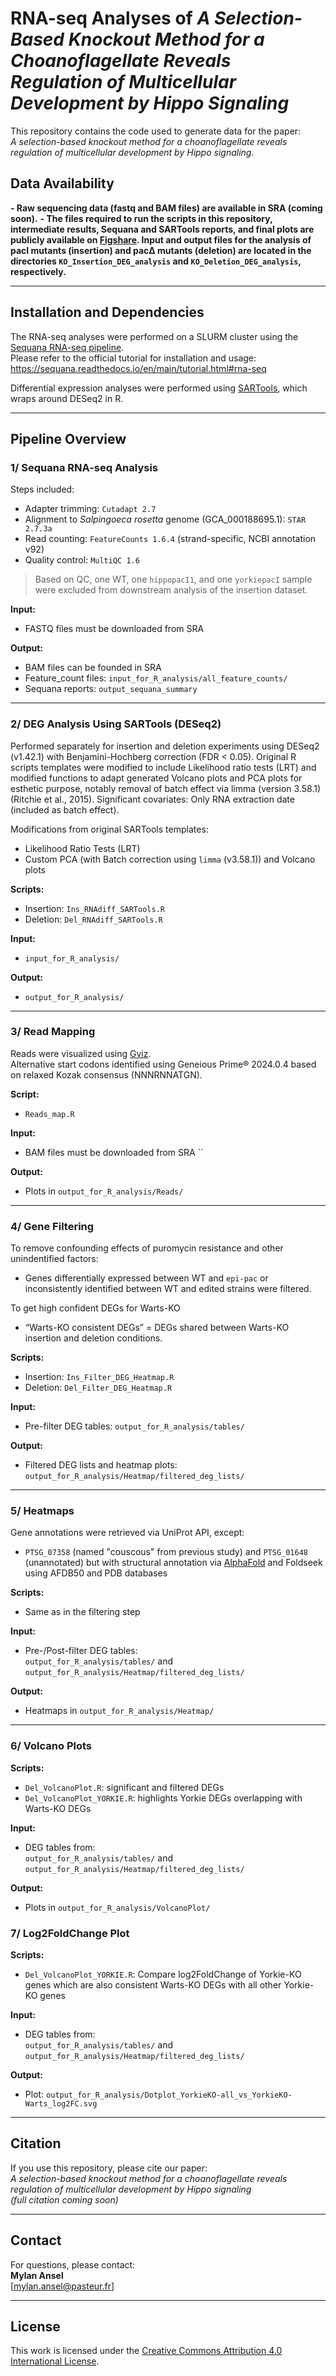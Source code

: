 # RNA-seq Analyses of *A Selection-Based Knockout Method for a Choanoflagellate Reveals Regulation of Multicellular Development by Hippo Signaling*

This repository contains the code used to generate data for the paper:  
*A selection-based knockout method for a choanoflagellate reveals regulation of multicellular development by Hippo signaling.*

## Data Availability

**- Raw sequencing data (fastq and BAM files) are available in SRA (coming soon).**
**- The files required to run the scripts in this repository, intermediate results, Sequana and SARTools reports, and final plots are publicly available on [Figshare](https://figshare.com/articles/dataset/A_selection-based_knockout_method_for_a_choanoflagellate_reveals_regulation_of_multicellular_development_by_Hippo_signaling/29401835). Input and output files for the analysis of pacI mutants (insertion) and pacΔ mutants (deletion) are located in the directories `KO_Insertion_DEG_analysis` and `KO_Deletion_DEG_analysis`, respectively.**

---

## Installation and Dependencies

The RNA-seq analyses were performed on a SLURM cluster using the [Sequana RNA-seq pipeline](https://github.com/sequana/sequana_rnaseq).  
Please refer to the official tutorial for installation and usage: https://sequana.readthedocs.io/en/main/tutorial.html#rna-seq

Differential expression analyses were performed using [SARTools](https://github.com/PF2-pasteur-fr/SARTools/), which wraps around DESeq2 in R.

---

## Pipeline Overview

### 1️/ Sequana RNA-seq Analysis

Steps included:
- Adapter trimming: `Cutadapt 2.7`
- Alignment to *Salpingoeca rosetta* genome (GCA_000188695.1): `STAR 2.7.3a`
- Read counting: `FeatureCounts 1.6.4` (strand-specific, NCBI annotation v92)
- Quality control: `MultiQC 1.6`

> Based on QC, one WT, one `hippopacI1`, and one `yorkiepacI` sample were excluded from downstream analysis of the insertion dataset.

**Input:**
- FASTQ files must be downloaded from SRA

**Output:**
- BAM files can be founded in SRA
- Feature_count files: `input_for_R_analysis/all_feature_counts/`
- Sequana reports: `output_sequana_summary`

---

### 2️/ DEG Analysis Using SARTools (DESeq2)

Performed separately for insertion and deletion experiments using DESeq2 (v1.42.1) with Benjamini-Hochberg correction (FDR < 0.05). 
Original R scripts templates were modified to include Likelihood ratio tests (LRT) and modified functions to adapt generated Volcano plots and PCA plots for esthetic purpose, notably removal of batch effect via limma (version 3.58.1) (Ritchie et al., 2015). 
Significant covariates: Only RNA extraction date (included as batch effect).

Modifications from original SARTools templates:
- Likelihood Ratio Tests (LRT)
- Custom PCA (with Batch correction using `limma` (v3.58.1)) and Volcano plots

**Scripts:**
- Insertion: `Ins_RNAdiff_SARTools.R`
- Deletion: `Del_RNAdiff_SARTools.R`

**Input:**
- `input_for_R_analysis/`

**Output:**
- `output_for_R_analysis/`

---

### 3️/ Read Mapping

Reads were visualized using [Gviz](https://bioconductor.org/packages/release/bioc/html/Gviz.html).  
Alternative start codons identified using Geneious Prime® 2024.0.4 based on relaxed Kozak consensus (NNNRNNATGN).

**Script:**
- `Reads_map.R`

**Input:**
- BAM files must be downloaded from SRA ``

**Output:**
- Plots in `output_for_R_analysis/Reads/`

---

### 4️/ Gene Filtering

To remove confounding effects of puromycin resistance and other unindentified factors:
- Genes differentially expressed between WT and `epi-pac` or inconsistently identified between WT and edited strains were filtered.

To get high confident DEGs for Warts-KO
- “Warts-KO consistent DEGs” = DEGs shared between Warts-KO insertion and deletion conditions.

**Scripts:**
- Insertion: `Ins_Filter_DEG_Heatmap.R`
- Deletion: `Del_Filter_DEG_Heatmap.R`

**Input:**
- Pre-filter DEG tables: `output_for_R_analysis/tables/`

**Output:**
- Filtered DEG lists and heatmap plots: `output_for_R_analysis/Heatmap/filtered_deg_lists/`

---

### 5️/ Heatmaps

Gene annotations were retrieved via UniProt API, except:
- `PTSG_07358` (named "couscous" from previous study) and `PTSG_01648` (unannotated) but with structural annotation via [AlphaFold](https://alphafold.ebi.ac.uk) and Foldseek using AFDB50 and PDB databases

**Scripts:**
- Same as in the filtering step

**Input:**
- Pre-/Post-filter DEG tables:  
  `output_for_R_analysis/tables/` and  
  `output_for_R_analysis/Heatmap/filtered_deg_lists/`

**Output:**
- Heatmaps in `output_for_R_analysis/Heatmap/`

---

### 6️/ Volcano Plots

**Scripts:**
- `Del_VolcanoPlot.R`: significant and filtered DEGs
- `Del_VolcanoPlot_YORKIE.R`: highlights Yorkie DEGs overlapping with Warts-KO DEGs

**Input:**
- DEG tables from:  
  `output_for_R_analysis/tables/` and  
  `output_for_R_analysis/Heatmap/filtered_deg_lists/`

**Output:**
- Plots in `output_for_R_analysis/VolcanoPlot/`


### 7/ Log2FoldChange Plot

**Scripts:**
- `Del_VolcanoPlot_YORKIE.R`: Compare log2FoldChange of Yorkie-KO genes which are also consistent Warts-KO DEGs with all other Yorkie-KO genes

**Input:**
- DEG tables from:  
  `output_for_R_analysis/tables/` and  
  `output_for_R_analysis/Heatmap/filtered_deg_lists/`

**Output:**
- Plot: `output_for_R_analysis/Dotplot_YorkieKO-all_vs_YorkieKO-Warts_log2FC.svg`
---

## Citation

If you use this repository, please cite our paper:  
*A selection-based knockout method for a choanoflagellate reveals regulation of multicellular development by Hippo signaling*  
_(full citation coming soon)_

---

## Contact

For questions, please contact:  
**Mylan Ansel**  
[mylan.ansel@pasteur.fr]

---


## License
This work is licensed under the [Creative Commons Attribution 4.0 International License](https://creativecommons.org/licenses/by/4.0/).
